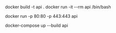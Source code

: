 
docker build -t api .
docker run -it --rm api /bin/bash

docker run -p 80:80 -p 443:443 api

docker-compose up --build api